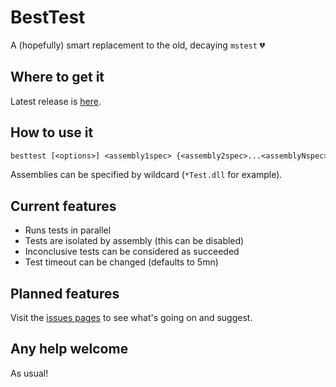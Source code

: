 # BestTest
A (hopefully) smart replacement to the old, decaying `mstest` :broken_heart:

## Where to get it

Latest release is [here](https://github.com/ArxOne/BestTest/releases/latest).

## How to use it

```cmd
besttest [<options>] <assembly1spec> {<assembly2spec>...<assemblyNspec>}
```
Assemblies can be specified by wildcard (`*Test.dll` for example).

## Current features

* Runs tests in parallel
* Tests are isolated by assembly (this can be disabled)
* Inconclusive tests can be considered as succeeded
* Test timeout can be changed (defaults to 5mn)

## Planned features

Visit the [issues pages](https://github.com/ArxOne/BestTest/issues) to see what's going on and suggest.

## Any help welcome

As usual!
